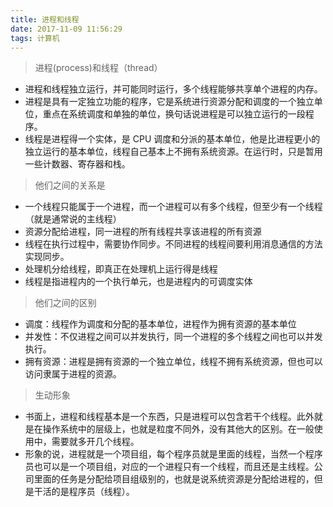 ```yaml
---
title: 进程和线程
date: 2017-11-09 11:56:29
tags: 计算机
---
```


> 进程(process)和线程（thread）

* 进程和线程独立运行，并可能同时运行，多个线程能够共享单个进程的内存。
* 进程是具有一定独立功能的程序，它是系统进行资源分配和调度的一个独立单位，重点在系统调度和单独的单位，换句话说进程是可以独立运行的一段程序。
* 线程是进程得一个实体，是 CPU 调度和分派的基本单位，他是比进程更小的独立运行的基本单位，线程自己基本上不拥有系统资源。在运行时，只是暂用一些计数器、寄存器和栈。

> 他们之间的关系是

* 一个线程只能属于一个进程，而一个进程可以有多个线程，但至少有一个线程（就是通常说的主线程）
* 资源分配给进程，同一进程的所有线程共享该进程的所有资源
* 线程在执行过程中，需要协作同步。不同进程的线程间要利用消息通信的方法实现同步。
* 处理机分给线程，即真正在处理机上运行得是线程
* 线程是指进程内的一个执行单元，也是进程内的可调度实体

> 他们之间的区别

* 调度：线程作为调度和分配的基本单位，进程作为拥有资源的基本单位
* 并发性：不仅进程之间可以并发执行，同一个进程的多个线程之间也可以并发执行。
* 拥有资源：进程是拥有资源的一个独立单位，线程不拥有系统资源，但也可以访问隶属于进程的资源。

> 生动形象

* 书面上，进程和线程基本是一个东西，只是进程可以包含若干个线程。此外就是在操作系统中的层级上，也就是粒度不同外，没有其他大的区别。在一般使用中，需要就多开几个线程。
* 形象的说，进程就是一个项目组，每个程序员就是里面的线程，当然一个程序员也可以是一个项目组，对应的一个进程只有一个线程，而且还是主线程。公司里面的任务是分配给项目组级别的，也就是说系统资源是分配给进程的，但是干活的是程序员（线程）。

